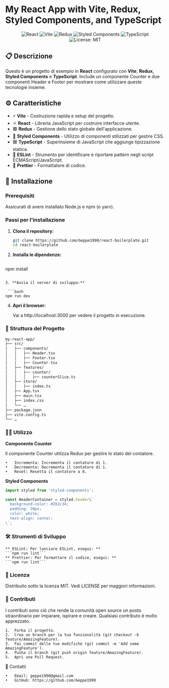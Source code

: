 # My React App with Vite, Redux, Styled Components, and TypeScript

<p align="center">
  <img src="https://img.shields.io/badge/React-18.0.0-blue.svg" alt="React">
  <img src="https://img.shields.io/badge/Vite-3.0.0-brightgreen.svg" alt="Vite">
  <img src="https://img.shields.io/badge/Redux-4.1.2-purple.svg" alt="Redux">
  <img src="https://img.shields.io/badge/Styled%20Components-5.3.3-ff69b4.svg" alt="Styled Components">
  <img src="https://img.shields.io/badge/TypeScript-4.5.4-blue.svg" alt="TypeScript">
  <img src="https://img.shields.io/badge/License-MIT-yellow.svg" alt="License: MIT">
</p>

## 📋 Descrizione

Questo è un progetto di esempio in **React** configurato con **Vite**, **Redux**, **Styled Components** e **TypeScript**. Include un componente Counter e due componenti Header e Footer per mostrare come utilizzare queste tecnologie insieme.

## ⚙️ Caratteristiche

- ⚡ **Vite** - Costruzione rapida e setup del progetto.
- ⚛️ **React** - Libreria JavaScript per costruire interfacce utente.
- 🟪 **Redux** - Gestione dello stato globale dell'applicazione.
- 💅 **Styled Components** - Utilizzo di componenti stilizzati per gestire CSS.
- 🟦 **TypeScript** - Superinsieme di JavaScript che aggiunge tipizzazione statica.
- 🧹 **ESLint** - Strumento per identificare e riportare pattern negli script ECMAScript/JavaScript.
- 🎨 **Prettier** - Formattatore di codice.

## 🚀 Installazione

### Prerequisiti

Assicurati di avere installato Node.js e npm (o yarn).

### Passi per l'installazione

1. **Clona il repository:**

   ```bash
   git clone https://github.com/Geppe1990/react-boilerplate.git
   cd react-boilerplate
   ```

2.	**Installa le dipendenze:**

    ```bash
   npm install
   ```

3. **Avvia il server di sviluppo:**

    ```bash
   npm run dev
   ```
4. **Apri il browser:**

    Vai a http://localhost:3000 per vedere il progetto in esecuzione.

### 📂 Struttura del Progetto
```bash
my-react-app/
├── src/
│   ├── components/
│   │   ├── Header.tsx
│   │   ├── Footer.tsx
│   │   ├── Counter.tsx
│   ├── features/
│   │   ├── counter/
│   │   │   ├── counterSlice.ts
│   ├── store/
│   │   ├── index.ts
│   ├── App.tsx
│   ├── main.tsx
│   ├── index.css
│   └── …
├── package.json
├── vite.config.ts
└── …
```

### 🧑‍💻 Utilizzo
**Componente Counter**

Il componente Counter utilizza Redux per gestire lo stato del contatore.

	•	Incrementa: Incrementa il contatore di 1.
	•	Decrementa: Decrementa il contatore di 1.
	•	Reset: Resetta il contatore a 0.

**Styled Components**
```jsx
import styled from 'styled-components';

const HeaderContainer = styled.header\`
  background-color: #282c34;
  padding: 20px;
  color: white;
  text-align: center;
\`;
```

### 🛠️ Strumenti di Sviluppo

	** ESLint: Per lanciare ESLint, esegui: **
    ```npm run lint```
	** Prettier: Per formattare il codice, esegui: **
    ```npm run lint```

### 📝 Licenza
Distribuito sotto la licenza MIT. Vedi LICENSE per maggiori informazioni.

### 🤝 Contributi
I contributi sono ciò che rende la comunità open source un posto straordinario per imparare, ispirare e creare. Qualsiasi contributo è molto apprezzato.

	1.	Forka il progetto.
	2.	Crea un branch per la tua funzionalità (git checkout -b feature/AmazingFeature).
	3.	Fai commit delle tue modifiche (git commit -m 'Add some AmazingFeature').
	4.	Pusha il branch (git push origin feature/AmazingFeature).
	5.	Apri una Pull Request.

📧 Contatti

	•	Email: geppe1990@gmail.com
	•	GitHub: https://github.com/Geppe1990
